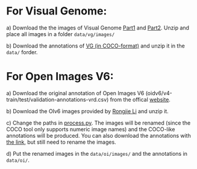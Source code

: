 # For Visual Genome:
a) Download the the images of Visual Genome [Part1](https://cs.stanford.edu/people/rak248/VG_100K_2/images.zip) and [Part2](https://cs.stanford.edu/people/rak248/VG_100K_2/images2.zip). Unzip and place all images in a folder ```data/vg/images/```

b) Download the annotations of [VG (in COCO-format)](https://drive.google.com/file/d/1aGwEu392DiECGdvwaYr-LgqGLmWhn8yD/view?usp=sharing) and unzip it in the ```data/``` forder.


# For Open Images V6:
a) Download the original annotation of Open Images V6 (oidv6/v4-train/test/validation-annotations-vrd.csv) from the offical [website](https://storage.googleapis.com/openimages/web/download.html).

b) Download the OIv6 images provided by [Rongjie Li](https://github.com/SHTUPLUS/PySGG/blob/main/DATASET.md) and unzip it.

c) Change the paths in [process.py](https://github.com/yrcong/RelTR/blob/main/data/process.py). The images will be renamed (since the COCO tool only supports numeric image names) and the COCO-like annotations will be produced. You can also download the annotations with [the link](https://drive.google.com/file/d/1kWeG3O071Bx17KI7oLbMdgGvE5xmyY8k/view?usp=share_link), but still need to rename the images.

d) Put the renamed images in the ```data/oi/images/``` and the annotations in ```data/oi/```.
